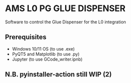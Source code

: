 # AMS L0 PG GLUE DISPENSER

Software to control the Glue Dispenser for the L0 integration 

## Prerequisites

- Windows 10/11 OS (to use .exe)
- PyQT5 and Matplotlib (to use .py)
- Jupyter (to use GCode_writer.ipnb)


## N.B. pyinstaller-action still WIP (2)